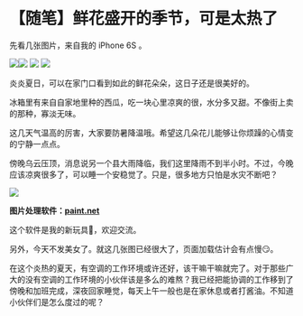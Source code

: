 # 【随笔】鲜花盛开的季节，可是太热了


 

先看几张图片，来自我的 iPhone 6S 。

![](https://img.1078503.org/imgs/2019/07/5f75748588daf224.jpg)![](https://img.1078503.org/imgs/2019/07/faaa73bcd22fa681.jpg)
![](https://img.1078503.org/imgs/2019/07/ee2c383212d8fc35.jpg)
![](https://img.1078503.org/imgs/2019/07/434f689f4dc1f15d.jpg)



炎炎夏日，可以在家门口看到如此的鲜花朵朵，这日子还是很美好的。

冰箱里有来自自家地里种的西瓜，吃一块心里凉爽的很，水分多又甜。不像街上卖的那种，寡淡无味。

这几天气温高的厉害，大家要防暑降温哦。希望这几朵花儿能够让你烦躁的心情变的宁静一点点。



傍晚乌云压顶，消息说另一个县大雨降临，我们这里降雨不到半小时。不过，今晚应该凉爽很多了，可以睡一个安稳觉了。只是，很多地方只怕是水灾不断吧？

![](https://img.1078503.org/imgs/2019/07/9e7ff7dd9e8fdf7a.jpg)

**图片处理软件：[paint.net](https://www.dotpdn.com/downloads/pdn.html)**

这个软件是我的新玩具🙂，欢迎交流。

另外，今天不发美女了。就这几张图已经很大了，页面加载估计会有点慢😏。



在这个炎热的夏天，有空调的工作环境或许还好，该干嘛干嘛就完了。对于那些广大的没有空调的工作环境的小伙伴该是多么的难熬？我已经把能协调的工作移到了傍晚和加班完成，深夜回家睡觉，每天上午一般也是在家休息或者打酱油。不知道小伙伴们是怎么度过的呢？


